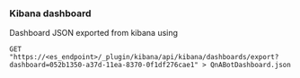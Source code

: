 ### Kibana dashboard
Dashboard JSON exported from kibana using
```
GET "https://<es_endpoint>/_plugin/kibana/api/kibana/dashboards/export?dashboard=052b1350-a37d-11ea-8370-0f1df276cae1" > QnABotDashboard.json
```
